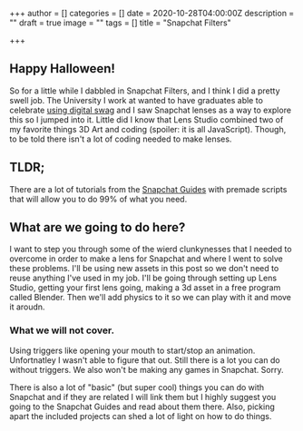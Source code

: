 +++
author = []
categories = []
date = 2020-10-28T04:00:00Z
description = ""
draft = true
image = ""
tags = []
title = "Snapchat Filters"

+++
## Happy Halloween!

So for a little while I dabbled in Snapchat Filters, and I think I did a pretty swell job. The University I work at wanted to have graduates able to celebrate [using digital swag](https://www.mtu.edu/umc/resources/social-swag/#snapchat) and I saw Snapchat lenses as a way to explore this so I jumped into it. Little did I know that Lens Studio combined two of my favorite things 3D Art and coding (spoiler: it is all JavaScript). Though, to be told there isn't a lot of coding needed to make lenses.

## TLDR;

There are a lot of tutorials from the [Snapchat Guides](https://lensstudio.snapchat.com/guides/) with premade scripts that will allow you to do 99% of what you need.

## What are we going to do here?

I want to step you through some of the wierd clunkynesses that I needed to overcome in order to make a lens for Snapchat and where I went to solve these problems. I'll be using new assets in this post so we don't need to reuse anything I've used in my job. I'll be going through setting up Lens Studio, getting your first lens going, making a 3d asset in a free program called Blender. Then we'll add physics to it so we can play with it and move it aroudn.

### What we will not cover.

Using triggers like opening your mouth to start/stop an animation. Unfortnatley I wasn't able to figure that out. Still there is a lot you can do without triggers. We also won't be making any games in Snapchat.  Sorry. 

There is also a lot of "basic" (but super cool) things you can do with Snapchat and if they are related I will link them but I highly suggest you going to the Snapchat Guides and read about them there. Also, picking apart the included projects can shed a lot of light on how to do things. 